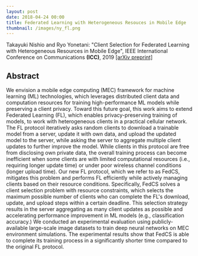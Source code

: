```yaml
---
layout: post
date: 2018-04-24 00:00
title: Federated Learning with Heterogeneous Resouces in Mobile Edge
thumbnail: /images/ny_fl.png
---
```


Takayuki Nishio and Ryo Yonetani: "Client Selection for Federated Learning with Heterogeneous Resources in Mobile Edge", IEEE International Conference on Communications **(ICC)**, 2019 [[arXiv preprint]](https://arxiv.org/abs/1804.08333)

<!--more-->

## Abstract

We envision a mobile edge computing (MEC) framework for machine learning (ML)
technologies, which leverages distributed client data and computation resources
for training high-performance ML models while preserving a client privacy.
Toward this future goal, this work aims to extend Federated Learning (FL),
which enables privacy-preserving training of models, to work with heterogeneous
clients in a practical cellular network. The FL protocol iteratively asks
random clients to download a trainable model from a server, update it with own
data, and upload the updated model to the server, while asking the server to
aggregate multiple client updates to further improve the model. While clients
in this protocol are free from disclosing own private data, the overall
training process can become inefficient when some clients are with limited
computational resources (i.e., requiring longer update time) or under poor
wireless channel conditions (longer upload time). Our new FL protocol, which we
refer to as FedCS, mitigates this problem and performs FL efficiently while
actively managing clients based on their resource conditions. Specifically,
FedCS solves a client selection problem with resource constraints, which
selects the maximum possible number of clients who can complete the FL's
download, update, and upload steps within a certain deadline. This selection
strategy results in the server aggregating as many client updates as possible
and accelerating performance improvement in ML models (e.g., classification
accuracy.) We conducted an experimental evaluation using publicly-available
large-scale image datasets to train deep neural networks on MEC environment
simulations. The experimental results show that FedCS is able to complete its
training process in a significantly shorter time compared to the original FL
protocol.

